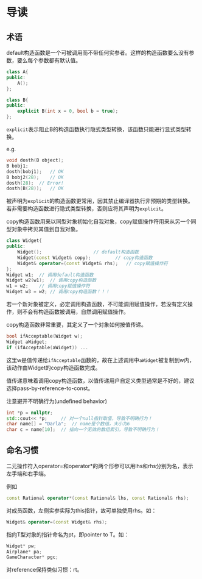 # 导读

## 术语

default构造函数是一个可被调用而不带任何实参者。这样的构造函数要么没有参数，要么每个参数都有默认值。

```c++
class A{
public:
	A();
};
```

```c++
class B{
public:
	explicit B(int x = 0, bool b = true);
};
```

`explicit`表示阻止B的构造函数执行隐式类型转换，该函数只能进行显式类型转换。

e.g.

```c++
void dosth(B object); 
B bobj1;
dosth(bobj1);	// OK
B bobj2(28);	// OK
dosth(28);	// Error!
dosth(B(28));	// OK
```

被声明为`explicit`的构造函数更常用，因其禁止编译器执行非预期的类型转换。若非需要构造函数进行隐式类型转换，否则应将其声明为`explicit`。

copy构造函数用来以同型对象初始化自我对象，copy赋值操作符用来从另一个同型对象中拷贝其值到自我对象。

```c++
class Widget{
public:
    Widget();					// default构造函数
    Widget(const Widget& copy);			// copy构造函数
    Widget& operator=(const Widget& rhs);	// copy赋值操作符
};
Widget w1;	// 调用default构造函数
Widget w2(w1);	// 调用copy构造函数
w1 = w2;	// 调用copy赋值操作符
Widget w3 = w2;	// 调用copy构造函数！！！
```

若一个新对象被定义，必定调用构造函数，不可能调用赋值操作，若没有定义操作，则不会有构造函数被调用，自然调用赋值操作。

copy构造函数非常重要，其定义了一个对象如何按值传递。

```c++
bool ifAcceptable(Widget w);
Widget aWidget;
if (ifAcceptable(aWidget)) ...
```

这里w是值传递给`ifAcceptable`函数的，故在上述调用中`aWidget`被复制到w内，该动作由Widget的copy构造函数完成。

值传递意味着调用copy构造函数，以值传递用户自定义类型通常是不好的，建议选择pass-by-reference-to-const。

注意避开不明确行为(undefined behavior)

```c++
int *p = nullptr;
std::cout<< *p;		// 对一个null指针取值，导致不明确行为！
char name[] = "Darla";	// name是个数组，大小为6
char c = name[10];	// 指向一个无效的数组索引，导致不明确行为！
```

## 命名习惯

二元操作符入operator=和operator*的两个形参可以用lhs和rhs分别为名，表示左手端和右手端。

例如

```c++
const Rational operator*(const Rational& lhs, const Rational& rhs);
```

对成员函数，左侧实参实际为this指针，故可单独使用rhs。如：

```c++
Widget& operator=(const Widget& rhs);
```

指向T型对象的指针命名为pt，即pointer to T。如：

```c++
Widget* pw;
Airplane* pa;
GameCharacter* pgc;
```

对reference保持类似习惯：rt。


